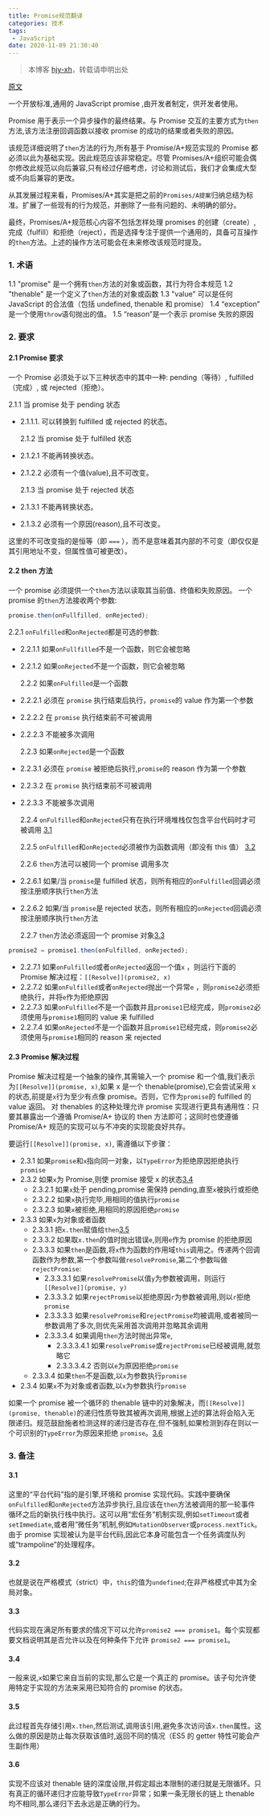 ```yaml
---
title: Promise规范翻译
categories: 技术
tags:
 - JavaScript
date: 2020-11-09 21:30:40
---
```


>本博客 [hjy-xh](https://hjy-xh.github.io/)，转载请申明出处

[原文](https://promisesaplus.com/)

一个开放标准,通用的 JavaScript promise ,由开发者制定，供开发者使用。

Promise 用于表示一个异步操作的最终结果。与 Promise 交互的主要方式为`then`方法,该方法注册回调函数以接收 promise 的成功的结果或者失败的原因。

该规范详细说明了`then`方法的行为,所有基于 Promise/A+规范实现的 Promise 都必须以此为基础实现。因此规范应该非常稳定。尽管 Promises/A+组织可能会偶尔修改此规范以向后兼容,只有经过仔细考虑，讨论和测试后，我们才会集成大型或不向后兼容的更改。

从其发展过程来看，Promises/A+其实是把之前的`Promises/A提案`归纳总结为标准。扩展了一些现有的行为规范，并删除了一些有问题的、未明确的部分。

最终，Promises/A+规范核心内容不包括怎样处理 promises 的创建（create）,完成（fulfill）和拒绝（reject），而是选择专注于提供一个通用的，具备可互操作的`then`方法。上述的操作方法可能会在未来修改该规范时提及。

### 1. 术语

1.1 "promise" 是一个拥有`then`方法的对象或函数，其行为符合本规范
1.2 "thenable" 是一个定义了`then`方法的对象或函数
1.3 "value" 可以是任何 JavaScript 的合法值（包括 undefined, thenable 和 promise）
1.4 “exception” 是一个使用`throw`语句抛出的值。
1.5 “reason”是一个表示 promise 失败的原因

### 2. 要求

#### 2.1 Promise 要求

一个 Promise 必须处于以下三种状态中的其中一种: pending（等待）, fulfilled（完成）, 或 rejected（拒绝）。

2.1.1 当 promise 处于 pending 状态

- 2.1.1.1. 可以转换到 fulfilled 或 rejected 的状态。

  2.1.2 当 promise 处于 fulfilled 状态

- 2.1.2.1 不能再转换状态。
- 2.1.2.2 必须有一个值(value),且不可改变。

  2.1.3 当 promise 处于 rejected 状态

- 2.1.3.1 不能再转换状态。
- 2.1.3.2 必须有一个原因(reason),且不可改变。

这里的不可改变指的是恒等（即 `===` ），而不是意味着其内部的不可变（即仅仅是其引用地址不变，但属性值可被更改）。

#### 2.2 then 方法

一个 promise 必须提供一个`then`方法以读取其当前值、终值和失败原因。
一个 promise 的`then`方法接收两个参数:

```javascript
promise.then(onFullfilled, onRejected);
```

2.2.1 `onFulfilled`和`onRejected`都是可选的参数:

- 2.2.1.1 如果`onFullfilled`不是一个函数，则它会被忽略
- 2.2.1.2 如果`onRejected`不是一个函数，则它会被忽略

  2.2.2 如果`onFulfilled`是一个函数

- 2.2.2.1 必须在 `promise` 执行结束后执行，`promise`的 value 作为第一个参数
- 2.2.2.2 在 `promise` 执行结束前不可被调用
- 2.2.2.3 不能被多次调用

  2.2.3 如果`onRejected`是一个函数

- 2.2.3.1 必须在 `promise` 被拒绝后执行,`promise`的 reason 作为第一个参数
- 2.2.3.2 在 `promise` 执行结束前不可被调用
- 2.2.3.3 不能被多次调用

  2.2.4 `onFulfilled`和`onRejected`只有在执行环境堆栈仅包含平台代码时才可被调用 [3.1](####3.1)

  2.2.5 `onFulfilled`和`onRejected`必须被作为函数调用（即没有 this 值） [3.2](####3.2)

  2.2.6 `then`方法可以被同一个 promise 调用多次

- 2.2.6.1 如果/当 `promise`是 fulfilled 状态，则所有相应的`onFulfilled`回调必须按注册顺序执行`then`方法
- 2.2.6.2 如果/当 `promise`是 rejected 状态，则所有相应的`onRejected`回调必须按注册顺序执行`then`方法

  2.2.7 `then`方法必须返回一个 promise 对象[3.3](####3.3)

```javascript
promise2 = promise1.then(onFulfilled, onRejected);
```

- 2.2.7.1 如果`onFulfilled`或者`onRejected`返回一个值`x` ，则运行下面的 Promise 解决过程：`[[Resolve]](promise2, x)`
- 2.2.7.2 如果`onFulfilled`或者`onRejected`抛出一个异常`e` ，则`promise2`必须拒绝执行，并将`e`作为拒绝原因
- 2.2.7.3 如果`onFulfilled`不是一个函数并且`promise1`已经完成，则`promise2`必须使用与`promise1`相同的 value 来 fulfilled
- 2.2.7.4 如果`onRejected`不是一个函数并且`promise1`已经完成，则`promise2`必须使用与`promise1`相同的 reason 来 rejected

#### 2.3 Promise 解决过程

Promise 解决过程是一个抽象的操作,其需输入一个 promise 和一个值,我们表示为`[[Resolve]](promise, x)`,如果 x 是一个 thenable(promise),它会尝试采用 x 的状态,前提是`x`行为至少有点像 promise。否则，它作为`promise`的 fulfilled 的 value 返回。
对 thenables 的这种处理允许 promise 实现进行更具有通用性：只要其暴露出一个遵循 Promise/A+ 协议的 then 方法即可；这同时也使遵循 Promise/A+ 规范的实现可以与不冲突的实现能良好共存。

要运行`[[Resolve]](promise, x)`, 需遵循以下步骤：

- 2.3.1 如果`promise`和`x`指向同一对象，以`TypeError`为拒绝原因拒绝执行`promise`
- 2.3.2 如果`x`为 Promise,则使 promise 接受 x 的状态[3.4](####3.4)
  - 2.3.2.1 如果`x`处于 pending,promise 需保持 pending,直至`x`被执行或拒绝
  - 2.3.2.2 如果`x`执行完毕,用相同的值执行`promise`
  - 2.3.2.3 如果`x`被拒绝,用相同的原因拒绝`promise`
- 2.3.3 如果`x`为对象或者函数
  - 2.3.3.1 把`x.then`赋值给`then`[3.5](####3.5)
  - 2.3.3.2 如果取`x.then`的值时抛出错误`e`,则用`e`作为 promise 的拒绝原因
  - 2.3.3.3 如果`then`是函数,将`x`作为函数的作用域`this`调用之。传递两个回调函数作为参数,第一个参数叫做`resolvePromise`,第二个参数叫做`rejectPromise`:
    - 2.3.3.3.1 如果`resolvePromise`以值`y`为参数被调用，则运行 `[[Resolve]](promise, y)`
    - 2.3.3.3.2 如果`rejectPromise`以拒绝原因`r`为参数被调用,则以`r`拒绝`promise`
    - 2.3.3.3.3 如果`resolvePromise`和`rejectPromise`均被调用,或者被同一参数调用了多次,则优先采用首次调用并忽略其余调用
    - 2.3.3.3.4 如果调用`then`方法时抛出异常`e`,
      - 2.3.3.3.4.1 如果`resolvePromise`或`rejectPromise`已经被调用,就忽略它
      - 2.3.3.3.4.2 否则以`e`为原因拒绝`promise`
  - 2.3.3.4 如果`then`不是函数,以`x`为参数执行`promise`
- 2.3.4 如果`x`不为对象或者函数,以`x`为参数执行`promise`

如果一个 promise 被一个循环的 thenable 链中的对象解决，而`[[Resolve]](promise, thenable)`的递归性质导致其被再次调用,根据上述的算法将会陷入无限递归。规范鼓励施者检测这样的递归是否存在,但不强制,如果检测到存在则以一个可识别的`TypeError`为原因来拒绝 `promise`。[3.6](####3.6)

### 3. 备注

#### 3.1

这里的“平台代码”指的是引擎,环境和 promise 实现代码。实践中要确保`onFulfilled`和`onRejected`方法异步执行,且应该在`then`方法被调用的那一轮事件循环之后的新执行栈中执行。这可以用“宏任务”机制实现,例如`setTimeout`或者`setImmediate`,或者用“微任务”机制,例如`MutationObserver`或`process.nextTick`。由于 promise 实现被认为是平台代码,因此它本身可能包含一个任务调度队列或“trampoline”的处理程序。

#### 3.2

也就是说在严格模式（strict）中，`this`的值为`undefined`;在非严格模式中其为全局对象。

#### 3.3

代码实现在满足所有要求的情况下可以允许`promise2 === promise1`。每个实现都要文档说明其是否允许以及在何种条件下允许 p`romise2 === promise1`。

#### 3.4

一般来说,`x`如果它来自当前的实现,那么它是一个真正的 promise。该子句允许使用特定于实现的方法来采用已知符合的 promise 的状态。

#### 3.5

此过程首先存储引用`x.then`,然后测试,调用该引用,避免多次访问该`x.then`属性。这么做的原因是防止每次获取该值时,返回不同的情况（ES5 的 getter 特性可能会产生副作用）

#### 3.6

实现不应该对 thenable 链的深度设限,并假定超出本限制的递归就是无限循环。只有真正的循环递归才应能导致`TypeError`异常；如果一条无限长的链上 thenable 均不相同,那么递归下去永远是正确的行为。
